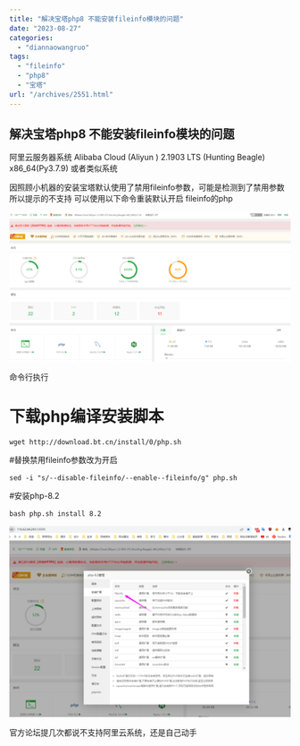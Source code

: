```yaml
---
title: "解决宝塔php8 不能安装fileinfo模块的问题"
date: "2023-08-27"
categories: 
  - "diannaowangruo"
tags: 
  - "fileinfo"
  - "php8"
  - "宝塔"
url: "/archives/2551.html"
---
```


## 解决宝塔php8 不能安装fileinfo模块的问题

阿里云服务器系统 Alibaba Cloud (Aliyun ) 2.1903 LTS (Hunting Beagle) x86\_64(Py3.7.9) 或者类似系统

因照顾小机器的安装宝塔默认使用了禁用fileinfo参数，可能是检测到了禁用参数所以提示的不支持 可以使用以下命令重装默认开启 fileinfo的php

![image-20230827192340694](/images/2023/08/3545df842e35f4917583d946c78ab2b2.webp)

命令行执行

# 下载php编译安装脚本

```
wget http://download.bt.cn/install/0/php.sh
```

#替换禁用fileinfo参数改为开启

```
sed -i "s/--disable-fileinfo/--enable--fileinfo/g" php.sh
```

#安装php-8.2

```
bash php.sh install 8.2
```

![image-20230827192416306](/images/2023/08/7efe971de6987b7b67352d82fd7e09ec.webp)

官方论坛提几次都说不支持阿里云系统，还是自己动手
